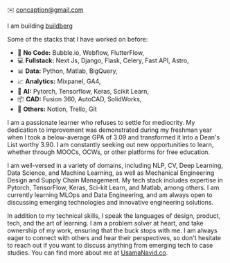 ✉️ concaption@gmail.com

I am building [buildberg](https://buildberg.co/)

Some of the stacks that I have worked on before:
* 🙌 **No Code:** Bubble.io, Webflow, FlutterFlow,
* ‍💻 **Fullstack:** Next Js, Django, Flask, Celery, Fast API, Astro,
* 📊 **Data:** Python, Matlab, BigQuery,
* 📈 **Analytics:** Mixpanel, GA4,
* 🤖 **AI:** Pytorch, Tensorflow, Keras, Scikit Learn,
* 📦 **CAD:** Fusion 360, AutoCAD, SolidWorks,
* 🐛 **Others:** Notion, Trello, Git

I am a passionate learner who refuses to settle for mediocrity. My dedication to improvement was demonstrated during my freshman year when I took a below-average GPA of 3.09 and transformed it into a Dean's List worthy 3.90. I am constantly seeking out new opportunities to learn, whether through MOOCs, OCWs, or other platforms for free education.

I am well-versed in a variety of domains, including NLP, CV, Deep Learning, Data Science, and Machine Learning, as well as Mechanical Engineering Design and Supply Chain Management. My tech stack includes expertise in Pytorch, TensorFlow, Keras, Sci-kit Learn, and Matlab, among others. I am currently learning MLOps and Data Engineering, and am always open to discussing emerging technologies and innovative engineering solutions.

In addition to my technical skills, I speak the languages of design, product, tech, and the art of learning. I am a problem solver at heart, and take ownership of my work, ensuring that the buck stops with me. I am always eager to connect with others and hear their perspectives, so don't hesitate to reach out if you want to discuss anything from emerging tech to case studies. You can find more about me at [UsamaNavid.co](https://usamanavid.co/).
